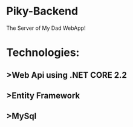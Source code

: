 # Piky-Backend
The Server of My Dad WebApp!


# Technologies:
## >Web Api using .NET CORE 2.2
## >Entity Framework
## >MySql
